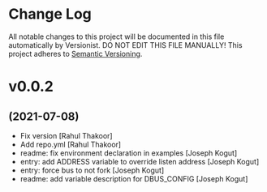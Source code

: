 # Change Log

All notable changes to this project will be documented in this file
automatically by Versionist. DO NOT EDIT THIS FILE MANUALLY!
This project adheres to [Semantic Versioning](http://semver.org/).

# v0.0.2
## (2021-07-08)

* Fix version [Rahul Thakoor]
* Add repo.yml [Rahul Thakoor]
* readme: fix environment declaration in examples [Joseph Kogut]
* entry: add ADDRESS variable to override listen address [Joseph Kogut]
* entry: force bus to not fork [Joseph Kogut]
* readme: add variable description for DBUS_CONFIG [Joseph Kogut]
